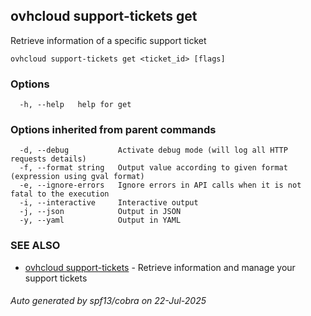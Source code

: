## ovhcloud support-tickets get

Retrieve information of a specific support ticket

```
ovhcloud support-tickets get <ticket_id> [flags]
```

### Options

```
  -h, --help   help for get
```

### Options inherited from parent commands

```
  -d, --debug           Activate debug mode (will log all HTTP requests details)
  -f, --format string   Output value according to given format (expression using gval format)
  -e, --ignore-errors   Ignore errors in API calls when it is not fatal to the execution
  -i, --interactive     Interactive output
  -j, --json            Output in JSON
  -y, --yaml            Output in YAML
```

### SEE ALSO

* [ovhcloud support-tickets](ovhcloud_support-tickets.md)	 - Retrieve information and manage your support tickets

###### Auto generated by spf13/cobra on 22-Jul-2025
